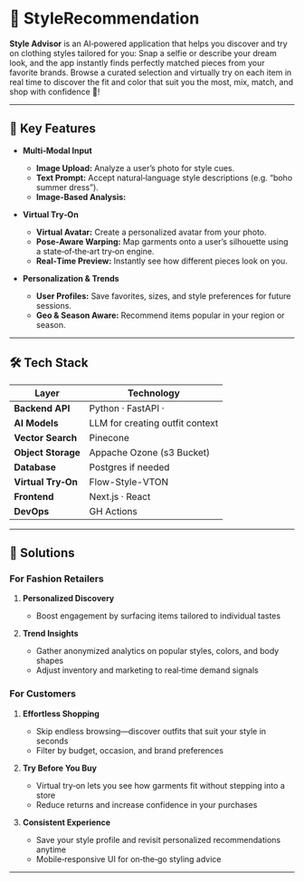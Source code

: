# 🔮 StyleRecommendation


**Style Advisor** is an AI‑powered application that helps you discover and try on clothing styles tailored for you:  Snap a selfie or describe your dream look, and the app instantly finds perfectly matched pieces from your favorite brands. Browse a curated selection and virtually try on each item in real time to discover the fit and color that suit you the most, mix, match, and shop with confidence 👗!

---

## 🚀 Key Features

- **Multi‑Modal Input**  
  - **Image Upload:** Analyze a user’s photo for style cues.  
  - **Text Prompt:** Accept natural‑language style descriptions (e.g. “boho summer dress”).
  - **Image-Based Analysis:**

- **Virtual Try‑On**  
  - **Virtual Avatar:** Create a personalized avatar from your photo.
  - **Pose‑Aware Warping:** Map garments onto a user’s silhouette using a state‑of‑the‑art try‑on engine.  
  - **Real‑Time Preview:** Instantly see how different pieces look on you.

- **Personalization & Trends**  
  - **User Profiles:** Save favorites, sizes, and style preferences for future sessions.  
  - **Geo & Season Aware:** Recommend items popular in your region or season.

---

## 🛠 Tech Stack

| Layer               | Technology                                 |
|---------------------|--------------------------------------------|
| **Backend API**     | Python · FastAPI ·                         |
| **AI Models**       | LLM for creating outfit context            |
| **Vector Search**   | Pinecone                                   |
| **Object Storage**  | Appache Ozone (s3 Bucket)                  |
| **Database**        | Postgres if needed                         |
| **Virtual Try‑On**  | Flow-Style-VTON                            |
| **Frontend**        | Next.js · React                            |
| **DevOps**          | GH Actions                                 |

---

## 🎯 Solutions

### For Fashion Retailers

1. **Personalized Discovery**  
   - Boost engagement by surfacing items tailored to individual tastes   

2. **Trend Insights**  
   - Gather anonymized analytics on popular styles, colors, and body shapes  
   - Adjust inventory and marketing to real‑time demand signals  



### For Customers

1. **Effortless Shopping**  
   - Skip endless browsing—discover outfits that suit your style in seconds  
   - Filter by budget, occasion, and brand preferences  

2. **Try Before You Buy**  
   - Virtual try‑on lets you see how garments fit without stepping into a store  
   - Reduce returns and increase confidence in your purchases  

3. **Consistent Experience**  
   - Save your style profile and revisit personalized recommendations anytime  
   - Mobile‑responsive UI for on‑the‑go styling advice  

---
